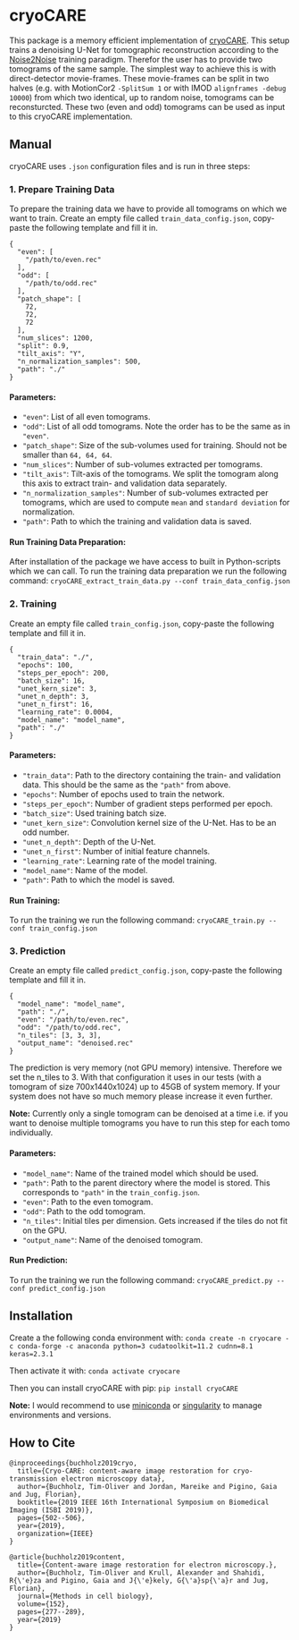 # cryoCARE
This package is a memory efficient implementation of [cryoCARE](https://github.com/juglab/cryoCARE_T2T).
This setup trains a denoising U-Net for tomographic reconstruction according to the [Noise2Noise](https://arxiv.org/pdf/1803.04189.pdf) training paradigm. 
Therefor the user has to provide two tomograms of the same sample. 
The simplest way to achieve this is with direct-detector movie-frames.
These movie-frames can be split in two halves (e.g. with MotionCor2 `-SplitSum 1` or with IMOD `alignframes -debug 10000`) from which two identical, up to random noise, tomograms can be reconsturcted. 
These two (even and odd) tomograms can be used as input to this cryoCARE implementation.

## Manual
cryoCARE uses `.json` configuration files and is run in three steps:

### 1. Prepare Training Data
To prepare the training data we have to provide all tomograms on which we want to train. 
Create an empty file called `train_data_config.json`, copy-paste the following template and fill it in.
```
{
  "even": [
    "/path/to/even.rec"
  ],
  "odd": [
    "/path/to/odd.rec"
  ],
  "patch_shape": [
    72,
    72,
    72
  ],
  "num_slices": 1200,
  "split": 0.9,
  "tilt_axis": "Y",
  "n_normalization_samples": 500,
  "path": "./"
}
```
#### Parameters:
* `"even"`: List of all even tomograms.
* `"odd"`: List of all odd tomograms. Note the order has to be the same as in `"even"`.
* `"patch_shape"`: Size of the sub-volumes used for training. Should not be smaller than `64, 64, 64`.
* `"num_slices"`: Number of sub-volumes extracted per tomograms. 
* `"tilt_axis"`: Tilt-axis of the tomograms. We split the tomogram along this axis to extract train- and validation data separately.
* `"n_normalization_samples"`: Number of sub-volumes extracted per tomograms, which are used to compute `mean` and `standard deviation` for normalization.
* `"path"`: Path to which the training and validation data is saved.

#### Run Training Data Preparation:
After installation of the package we have access to built in Python-scripts which we can call. 
To run the training data preparation we run the following command:
`cryoCARE_extract_train_data.py --conf train_data_config.json`

### 2. Training
Create an empty file called `train_config.json`, copy-paste the following template and fill it in.
```
{
  "train_data": "./",
  "epochs": 100,
  "steps_per_epoch": 200,
  "batch_size": 16,
  "unet_kern_size": 3,
  "unet_n_depth": 3,
  "unet_n_first": 16,
  "learning_rate": 0.0004,
  "model_name": "model_name",
  "path": "./"
}
```

#### Parameters:
* `"train_data"`: Path to the directory containing the train- and validation data. This should be the same as the `"path"` from above.
* `"epochs"`: Number of epochs used to train the network.
* `"steps_per_epoch"`: Number of gradient steps performed per epoch.
* `"batch_size"`: Used training batch size.
* `"unet_kern_size"`: Convolution kernel size of the U-Net. Has to be an odd number.
* `"unet_n_depth"`: Depth of the U-Net.
* `"unet_n_first"`: Number of initial feature channels.
* `"learning_rate"`: Learning rate of the model training.
* `"model_name"`: Name of the model.
* `"path"`: Path to which the model is saved.

#### Run Training:
To run the training we run the following command:
`cryoCARE_train.py --conf train_config.json`

### 3. Prediction
Create an empty file called `predict_config.json`, copy-paste the following template and fill it in.
```
{
  "model_name": "model_name",
  "path": "./",
  "even": "/path/to/even.rec",
  "odd": "/path/to/odd.rec",
  "n_tiles": [3, 3, 3],
  "output_name": "denoised.rec"
}
```

The prediction is very memory (not GPU memory) intensive. Therefore we set the n_tiles to 3. With that configuration it uses in our tests (with a tomogram of size 700x1440x1024) up to 45GB of system memory. If your system does not have so much memory please increase it even further.

__Note:__ Currently only a single tomogram can be denoised at a time i.e. if you want to denoise multiple tomograms you have to run this step for each tomo individually.

#### Parameters:
* `"model_name"`: Name of the trained model which should be used.
* `"path"`: Path to the parent directory where the model is stored. This corresponds to `"path"` in the `train_config.json`.
* `"even"`: Path to the even tomogram.
* `"odd"`: Path to the odd tomogram.
* `"n_tiles"`: Initial tiles per dimension. Gets increased if the tiles do not fit on the GPU.
* `"output_name"`: Name of the denoised tomogram.

#### Run Prediction:
To run the training we run the following command:
`cryoCARE_predict.py --conf predict_config.json`

## Installation
Create a the following conda environment with:
`conda create -n cryocare -c conda-forge -c anaconda python=3 cudatoolkit=11.2 cudnn=8.1 keras=2.3.1`

Then activate it with:
`conda activate cryocare`

Then you can install cryoCARE with pip:
`pip install cryoCARE`

__Note:__ I would recommend to use [miniconda](https://docs.conda.io/en/latest/miniconda.html) or [singularity](https://sylabs.io/guides/3.0/user-guide/quick_start.html) to manage environments and versions.

## How to Cite
```
@inproceedings{buchholz2019cryo,
  title={Cryo-CARE: content-aware image restoration for cryo-transmission electron microscopy data},
  author={Buchholz, Tim-Oliver and Jordan, Mareike and Pigino, Gaia and Jug, Florian},
  booktitle={2019 IEEE 16th International Symposium on Biomedical Imaging (ISBI 2019)},
  pages={502--506},
  year={2019},
  organization={IEEE}
}

@article{buchholz2019content,
  title={Content-aware image restoration for electron microscopy.},
  author={Buchholz, Tim-Oliver and Krull, Alexander and Shahidi, R{\'e}za and Pigino, Gaia and J{\'e}kely, G{\'a}sp{\'a}r and Jug, Florian},
  journal={Methods in cell biology},
  volume={152},
  pages={277--289},
  year={2019}
}
```

